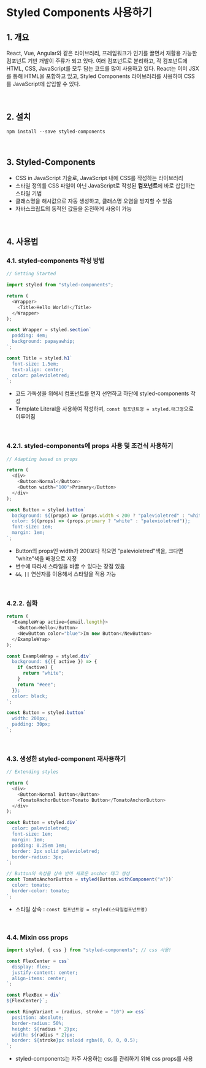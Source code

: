 # Styled Components 사용하기

## 1. 개요

React, Vue, Angular와 같은 라이브러리, 프레임워크가 인기를 끌면서 재활용 가능한 컴포넌트 기반 개발이 주류가 되고 있다. 여러 컴포넌트로 분리하고, 각 컴포넌트에 HTML, CSS, JavaScript를 모두 담는 코드를 많이 사용하고 있다. React는 이미 JSX를 통해 HTML을 포함하고 있고, Styled Components 라이브러리를 사용하여 CSS를 JavaScript에 삽입할 수 있다.

<br>

## 2. 설치

`npm install --save styled-components`

<br>

## 3. Styled-Components

- CSS in JavaScript 기술로, JavaScript 내에 CSS를 작성하는 라이브러리
- 스타일 정의를 CSS 파일이 아닌 JavaScript로 작성된 **컴포넌트**에 바로 삽입하는 스타일 기법
- 클래스명을 해시값으로 자동 생성하고, 클래스명 오염을 방지할 수 있음
- 자바스크립트의 동적인 값들을 온전하게 사용이 가능

<br>

## 4. 사용법

### 4.1. styled-components 작성 방법

```javascript
// Getting Started

import styled from "styled-components";

return (
  <Wrapper>
    <Title>Hello World!</Title>
  </Wrapper>
);

const Wrapper = styled.section`
  padding: 4em;
  background: papayawhip;
`;

const Title = styled.h1`
  font-size: 1.5em;
  text-align: center;
  color: palevioletred;
`;
```

- 코드 가독성을 위해서 컴포넌트를 먼저 선언하고 하단에 styled-components 작성
- Template Literal을 사용하여 작성하며, `const 컴포넌트명 = styled.태그명`으로 이루어짐

<br>

### 4.2.1. styled-components에 props 사용 및 조건식 사용하기

```javascript
// Adapting based on props

return (
  <div>
    <Button>Normal</Button>
    <Button width="100">Primary</Button>
  </div>
);

const Button = styled.button`
  background: ${(props) => (props.width < 200 ? "palevioletred" : "white")};
  color: ${(props) => (props.primary ? "white" : "palevioletred")};
  font-size: 1em;
  margin: 1em;
`;
```

- Button의 props인 width가 200보다 작으면 "palevioletred"색을, 크다면 "white"색을 배경으로 지정
- 변수에 따라서 스타일을 바꿀 수 있다는 장점 있음
- `&&`, `||` 연산자를 이용해서 스타일을 적용 가능

<br>

### 4.2.2. 심화

```javascript
return (
  <ExampleWrap active={email.length}>
    <Button>Hello</Button>
    <NewButton color="blue">Im new Button</NewButton>
  </ExampleWrap>
);

const ExampleWrap = styled.div`
  background: ${({ active }) => {
    if (active) {
      return "white";
    }
    return "#eee";
  }};
  color: black;
`;

const Button = styled.button`
  width: 200px;
  padding: 30px;
`;
```

<br>

### 4.3. 생성한 styled-component 재사용하기

```javascript
// Extending styles

return (
  <div>
    <Button>Normal Button</Button>
    <TomatoAnchorButton>Tomato Button</TomatoAnchorButton>
  </div>
);

const Button = styled.div`
  color: palevioletred;
  font-size: 1em;
  margin: 1em;
  padding: 0.25em 1em;
  border: 2px solid palevioletred;
  border-radius: 3px;
`;

// Button의 속성을 상속 받아 새로운 anchor 태그 생성
const TomatoAnchorButton = styled(Button.withComponent("a"))`
  color: tomato;
  border-color: tomato;
`;
```

- 스타일 상속 : `const 컴포넌트명 = styled(스타일컴포넌트명)`

<br>

### 4.4. Mixin css props

```javascript
import styled, { css } from "styled-components"; // css 사용!

const FlexCenter = css`
  display: flex;
  justify-content: center;
  align-items: center;
`;

const FlexBox = div`
${FlexCenter}`;

const RingVariant = (radius, stroke = "10") => css`
  position: absolute;
  border-radius: 50%;
  height: ${radius * 2}px;
  width: ${radius * 2}px;
  border: ${stroke}px soloid rgba(0, 0, 0, 0.5);
`;
```

- styled-components는 자주 사용하는 css를 관리하기 위해 css props를 사용
